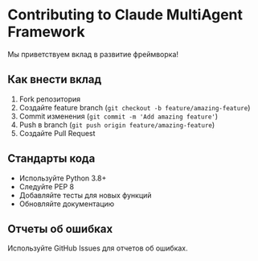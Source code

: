 # Contributing to Claude MultiAgent Framework

Мы приветствуем вклад в развитие фреймворка! 

## Как внести вклад

1. Fork репозитория
2. Создайте feature branch (`git checkout -b feature/amazing-feature`)
3. Commit изменения (`git commit -m 'Add amazing feature'`)
4. Push в branch (`git push origin feature/amazing-feature`)
5. Создайте Pull Request

## Стандарты кода

- Используйте Python 3.8+
- Следуйте PEP 8
- Добавляйте тесты для новых функций
- Обновляйте документацию

## Отчеты об ошибках

Используйте GitHub Issues для отчетов об ошибках.
